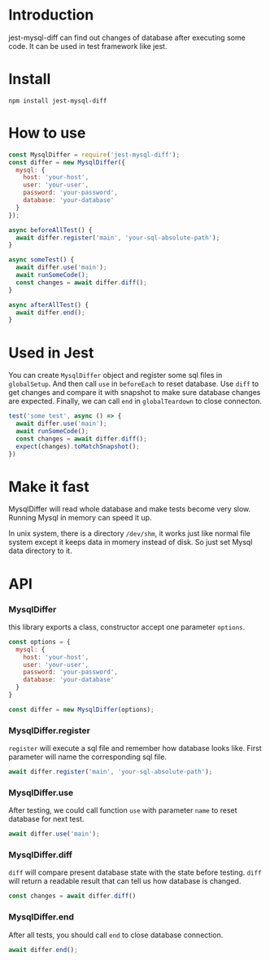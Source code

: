 # Introduction

jest-mysql-diff can find out changes of database after executing some code. It can be used in test framework like jest.

# Install

```
npm install jest-mysql-diff
```

# How to use

```javascript
const MysqlDiffer = require('jest-mysql-diff');
const differ = new MysqlDiffer({
  mysql: {
    host: 'your-host',
    user: 'your-user',
    password: 'your-password',
    database: 'your-database'
  }
});

async beforeAllTest() {
  await differ.register('main', 'your-sql-absolute-path');
}

async someTest() {
  await differ.use('main');
  await runSomeCode();
  const changes = await differ.diff();
}

async afterAllTest() {
  await differ.end();
}
```

# Used in Jest

You can create `MysqlDiffer` object and register some sql files in `globalSetup`. And then call `use` in `beforeEach` to reset database. Use `diff` to get changes and compare it with snapshot to make sure database changes are expected. Finally, we can call `end` in `globalTeardown` to close connecton.

```javascript
test('some test', async () => {
  await differ.use('main');
  await runSomeCode();
  const changes = await differ.diff();
  expect(changes).toMatchSnapshot();
})
```

# Make it fast

MysqlDiffer will read whole database and make tests become very slow. Running Mysql in memory can speed it up.

In unix system, there is a directory `/dev/shm`, it works just like normal file system except it keeps data in momery instead of disk. So just set Mysql data directory to it.

# API

### MysqlDiffer

this library exports a class, constructor accept one parameter `options`.

```javascript
const options = {
  mysql: {
    host: 'your-host',
    user: 'your-user',
    password: 'your-password',
    database: 'your-database'
  }
}

const differ = new MysqlDiffer(options);
```

### MysqlDiffer.register

`register` will execute a sql file and remember how database looks like. First parameter will name the corresponding sql file.

```javascript
await differ.register('main', 'your-sql-absolute-path');
```

### MysqlDiffer.use

After testing, we could call function `use` with parameter `name` to reset database for next test.

```javascript
await differ.use('main');
```

### MysqlDiffer.diff

`diff` will compare present database state with the state before testing. `diff` will return a readable result that can tell us how database is changed.

```javascript
const changes = await differ.diff()
```

### MysqlDiffer.end

After all tests, you should call `end` to close database connection.

```javascript
await differ.end();
```

